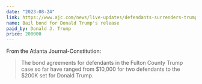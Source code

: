 ```yaml
---
date: "2023-08-24"
link: https://www.ajc.com/news/live-updates/defendants-surrenders-trump-georgia/
name: Bail bond for Donald Trump's release
paid_by: Donald J. Trump
price: 200000
---
```


From the Atlanta Journal-Constitution:

> The bond agreements for defendants in the Fulton County Trump case so far have ranged from $10,000 for two defendants to the $200K set for Donald Trump.
